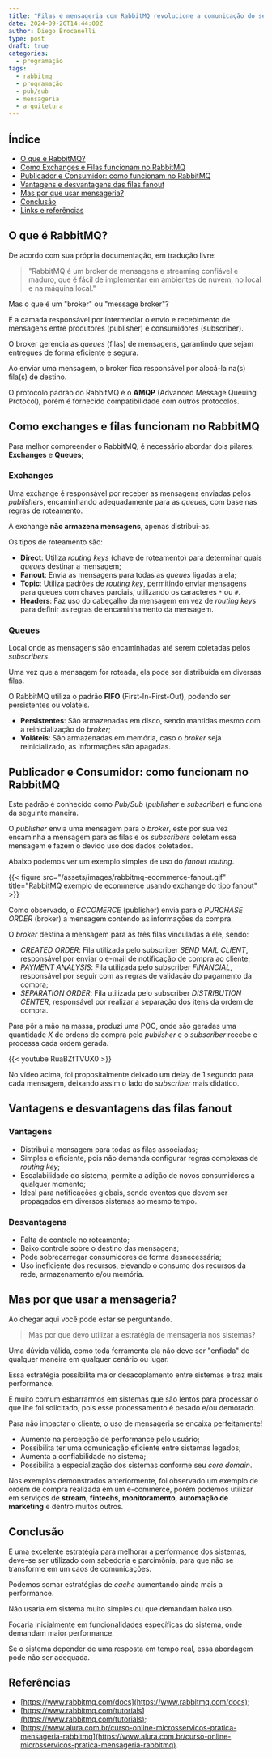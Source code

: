 ```yaml
---
title: "Filas e mensageria com RabbitMQ revolucione a comunicação do seu sistema"
date: 2024-09-26T14:44:00Z
author: Diego Brocanelli
type: post
draft: true
categories:
  - programação
tags:
  - rabbitmq
  - programação
  - pub/sub
  - mensageria
  - arquitetura
---
```


## Índice

- [O que é RabbitMQ?](#o-que-é-rabbitmq)
- [Como Exchanges e Filas funcionam no RabbitMQ](#como-exchanges-e-filas-funcionam-no-rabbitmq)
- [Publicador e Consumidor: como funcionam no RabbitMQ](#publicador-e-consumidor-como-funcionam-no-rabbitmq)
- [Vantagens e desvantagens das filas fanout](#vantagens-e-desvantagens-das-filas-fanout)
- [Mas por que usar mensageria?](#mas-por-que-usar-mensageria)
- [Conclusão](#conclusão)
- [Links e referências](#referências)

## O que é RabbitMQ?

De acordo com sua própria documentação, em tradução livre:

> "RabbitMQ é um broker de mensagens e streaming confiável e maduro, que é fácil de implementar em ambientes de nuvem, no local e na máquina local."

Mas o que é um "broker" ou "message broker"?

É a camada responsável por intermediar o envio e recebimento de mensagens entre produtores (publisher) e consumidores (subscriber).

O broker gerencia as *queues* (filas) de mensagens, garantindo que sejam entregues de forma eficiente e segura.

Ao enviar uma mensagem, o broker fica responsável por alocá-la na(s) fila(s) de destino.

O protocolo padrão do RabbitMQ é o **AMQP** (Advanced Message Queuing Protocol), porém é fornecido compatibilidade com outros protocolos.

## Como exchanges e filas funcionam no RabbitMQ

Para melhor compreender o RabbitMQ, é necessário abordar dois pilares: **Exchanges** e **Queues**;

### Exchanges

Uma exchange é responsável por receber as mensagens enviadas pelos *publishers*, encaminhando adequadamente para as *queues*, com base nas regras de roteamento.

A exchange **não armazena mensagens**, apenas distribui-as.

Os tipos de roteamento são:

- **Direct**: Utiliza *routing keys* (chave de roteamento) para determinar quais *queues* destinar a mensagem;
- **Fanout**: Envia as mensagens para todas as *queues* ligadas a ela;
- **Topic**: Utiliza padrões de *routing key*, permitindo enviar mensagens para queues com chaves parciais, utilizando os caracteres `*` ou `#`.
- **Headers**: Faz uso do cabeçalho da mensagem em vez de *routing keys* para definir as regras de encaminhamento da mensagem.

### Queues

Local onde as mensagens são encaminhadas até serem coletadas pelos *subscribers*.

Uma vez que a mensagem for roteada, ela pode ser distribuida em diversas filas.

O RabbitMQ utiliza o padrão **FIFO** (First-In-First-Out), podendo ser persistentes ou voláteis.

- **Persistentes**: São armazenadas em disco, sendo mantidas mesmo com a reinicialização do *broker*;
- **Voláteis**: São armazenadas em memória, caso o *broker* seja reinicializado, as informações são apagadas.

## Publicador e Consumidor: como funcionam no RabbitMQ

Este padrão é conhecido como *Pub/Sub* (*publisher* e *subscriber*) e funciona da seguinte maneira.

O *publisher* envia uma mensagem para o *broker*, este por sua vez encaminha a mensagem para as filas e os *subscribers* coletam essa mensagem e fazem o devido uso dos dados coletados.

Abaixo podemos ver um exemplo simples de uso do *fanout routing*.

{{< figure src="/assets/images/rabbitmq-ecommerce-fanout.gif" title="RabbitMQ exemplo de ecommerce usando exchange do tipo fanout" >}}

Como observado, o *ECCOMERCE* (publisher) envia para o *PURCHASE ORDER* (broker) a mensagem contendo as informações da compra.

O *broker* destina a mensagem   para as três filas vinculadas a ele, sendo:

- *CREATED ORDER*: Fila utilizada pelo subscriber *SEND MAIL CLIENT*, responsável por enviar o e-mail de notificação de compra ao cliente;
- *PAYMENT ANALYSIS*: Fila utilizada pelo subscriber *FINANCIAL*, responsável por seguir com as regras de validação do pagamento da compra;
- *SEPARATION ORDER*: Fila utilizada pelo subscriber *DISTRIBUTION CENTER*, responsável por realizar a separação dos itens da ordem de compra.

Para pôr a mão na massa, produzi uma POC, onde são geradas uma quantidade *X* de ordens de compra pelo *publisher* e o *subscriber* recebe e processa cada ordem gerada.

{{< youtube RuaBZfTVUX0 >}}

No vídeo acima, foi propositalmente deixado um delay de 1 segundo para cada mensagem, deixando assim o lado do *subscriber* mais didático.

## Vantagens e desvantagens das filas fanout

### Vantagens

- Distribui a mensagem para todas as filas associadas;
- Simples e eficiente, pois não demanda configurar regras complexas de *routing key*;
- Escalabilidade do sistema, permite a adição de novos consumidores a qualquer momento;
- Ideal para notificações globais, sendo eventos que devem ser propagados em diversos sistemas ao mesmo tempo.

### Desvantagens

- Falta de controle no roteamento;
- Baixo controle sobre o destino das mensagens;
- Pode sobrecarregar consumidores de forma desnecessária;
- Uso ineficiente dos recursos, elevando o consumo dos recursos da rede, armazenamento e/ou memória.

## Mas por que usar a mensageria?

Ao chegar aqui você pode estar se perguntando.

> Mas por que devo utilizar a estratégia de mensageria nos sistemas?

Uma dúvida válida, como toda ferramenta ela não deve ser "enfiada" de qualquer maneira em qualquer cenário ou lugar.

Essa estratégia possibilita maior desacoplamento entre sistemas e traz mais performance.

É muito comum esbarrarmos em sistemas que são lentos para processar o que lhe foi solicitado, pois esse processamento é pesado e/ou demorado. 

Para não impactar o cliente, o uso de mensageria se encaixa perfeitamente!

- Aumento na percepção de performance pelo usuário;
- Possibilita ter uma comunicação eficiente entre sistemas legados;
- Aumenta a confiabilidade no sistema;
- Possibilita a especialização dos sistemas conforme seu *core domain*.

Nos exemplos demonstrados anteriormente, foi observado um exemplo de ordem de compra realizada em um e-commerce, porém podemos utilizar em serviços de **stream**, **fintechs**, **monitoramento**, **automação de marketing** e dentro muitos outros.

## Conclusão

É uma excelente estratégia para melhorar a performance dos sistemas, deve-se ser utilizado com sabedoria e parcimônia, para que não se transforme em um caos de comunicações.

Podemos somar estratégias de *cache* aumentando ainda mais a performance.

Não usaria em sistema muito simples ou que demandam baixo uso.

Focaria inicialmente em funcionalidades específicas do sistema, onde demandam maior performance.

Se o sistema depender de uma resposta em tempo real, essa abordagem pode não ser adequada.

## Referências

- [https://www.rabbitmq.com/docs](https://www.rabbitmq.com/docs);
- [https://www.rabbitmq.com/tutorials](https://www.rabbitmq.com/tutorials);
- [https://www.alura.com.br/curso-online-microsservicos-pratica-mensageria-rabbitmq](https://www.alura.com.br/curso-online-microsservicos-pratica-mensageria-rabbitmq).
